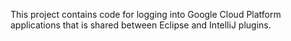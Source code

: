 This project contains code for logging into Google Cloud Platform applications
that is shared between Eclipse and IntelliJ plugins.
